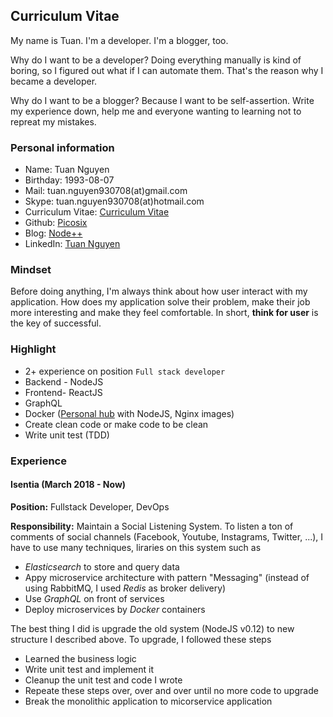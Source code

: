## Curriculum Vitae

My name is Tuan. I'm a developer. I'm a blogger, too.

Why do I want to be a developer? Doing everything manually is kind of boring, so I figured out what if I can automate them. That's the reason why I became a developer.

Why do I want to be a blogger? Because I want to be self-assertion. Write my experience down, help me and everyone wanting to learning not to repreat my mistakes.

### Personal information

- Name: Tuan Nguyen
- Birthday: 1993-08-07
- Mail: tuan.nguyen930708(at)gmail.com
- Skype: tuan.nguyen930708(at)hotmail.com
- Curriculum Vitae: [Curriculum Vitae](https://picosix.github.io/cv/)
- Github: [Picosix](https://github.com/picosix)
- Blog: [Node++](http://nodeplusplus.com/)
- LinkedIn: [Tuan Nguyen](https://www.linkedin.com/in/tuan-nguyen-p6/)

### Mindset

Before doing anything, I'm always think about how user interact with my application. How does my application solve their problem, make their job more interesting and make they feel comfortable. In short, **think for user** is the key of successful.

### Highlight

- 2+ experience on position `Full stack developer`
- Backend - NodeJS
- Frontend- ReactJS
- GraphQL
- Docker ([Personal hub](https://hub.docker.com/u/picosix/) with NodeJS, Nginx images)
- Create clean code or make code to be clean
- Write unit test (TDD)

### Experience

#### Isentia (March 2018 - Now)

**Position:** Fullstack Developer, DevOps

**Responsibility:** Maintain a Social Listening System. To listen a ton of comments of social channels (Facebook, Youtube, Instagrams, Twitter, ...), I have to use many techniques, liraries on this system such as

- _Elasticsearch_ to store and query data
- Appy microservice architecture with pattern "Messaging" (instead of using RabbitMQ, I used _Redis_ as broker delivery)
- Use _GraphQL_ on front of services
- Deploy microservices by _Docker_ containers

The best thing I did is upgrade the old system (NodeJS v0.12) to new structure I described above. To upgrade, I followed these steps

- Learned the business logic
- Write unit test and implement it
- Cleanup the unit test and code I wrote
- Repeate these steps over, over and over until no more code to upgrade
- Break the monolithic application to micorservice application
